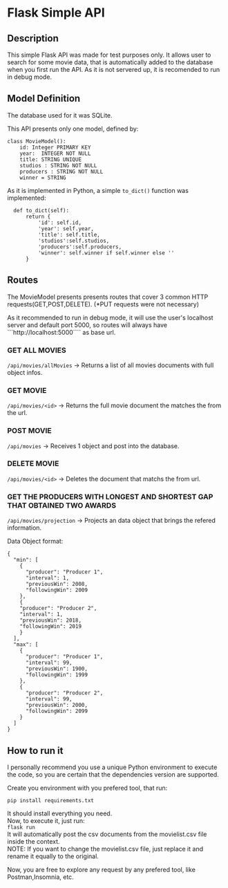# Flask Simple API

## Description

This simple Flask API was made for test purposes only. It allows user to search for some movie data, that is automatically added to the database when you first run the API. As it is not servered up, it is recomended to run in debug mode.

## Model Definition
The database used for it was SQLite.  

This API presents only one model, defined by:  

```
class MovieModel():
    id: Integer PRIMARY KEY
    year:  INTEGER NOT NULL
    title: STRING UNIQUE
    studios : STRING NOT NULL
    producers : STRING NOT NULL
    winner = STRING
```

As it is implemented in Python, a simple ```to_dict()``` function was implemented:  

```
  def to_dict(self):
      return {
          'id': self.id,
          'year': self.year,
          'title': self.title,
          'studios':self.studios,
          'producers':self.producers,
          'winner': self.winner if self.winner else ''
      }
```

## Routes
The MovieModel presents presents routes that cover 3 common HTTP requests(GET,POST,DELETE). (*PUT requests were not necessary)  

As it recommended to run in debug mode, it will use the user's localhost server and default port 5000, so routes will always have ```http://localhost:5000```` as base url.  


### GET ALL MOVIES
```/api/movies/allMovies``` -> Returns a list of all movies documents with full object infos.  

### GET MOVIE
```/api/movies/<id>``` -> Returns the full movie document the matches the <id> from the url.  

### POST MOVIE
```/api/movies``` -> Receives 1 object and post into the database.  

### DELETE MOVIE
```/api/movies/<id>``` -> Deletes the document that matchs the <id> from url.  

### GET THE PRODUCERS WITH LONGEST AND SHORTEST GAP THAT OBTAINED TWO AWARDS
```/api/movies/projection``` -> Projects an data object that brings the refered information.  

Data Object format:  

```
{
  "min": [
    {
      "producer": "Producer 1",
      "interval": 1,
      "previousWin": 2008,
      "followingWin": 2009
    },
    {
    "producer": "Producer 2",
    "interval": 1,
    "previousWin": 2018,
    "followingWin": 2019
    }
  ],
  "max": [
    {
      "producer": "Producer 1",
      "interval": 99,
      "previousWin": 1900,
      "followingWin": 1999
    },
    {
      "producer": "Producer 2",
      "interval": 99,
      "previousWin": 2000,
      "followingWin": 2099 
    }
  ]
}
```

## How to run it
I personally recommend you use a unique Python environment to execute the code, so you are certain that the dependencies version are supported.  

Create you environment with you prefered tool, that run:  

```pip install requirements.txt```  

It should install everything you need.  
Now, to execute it, just run:  
```flask run```  
It will automatically post the csv documents from the movielist.csv file inside the context.  
NOTE: If you want to change the movielist.csv file, just replace it and rename it equally to the original.  

Now, you are free to explore any request by any prefered tool, like Postman,Insomnia, etc.
